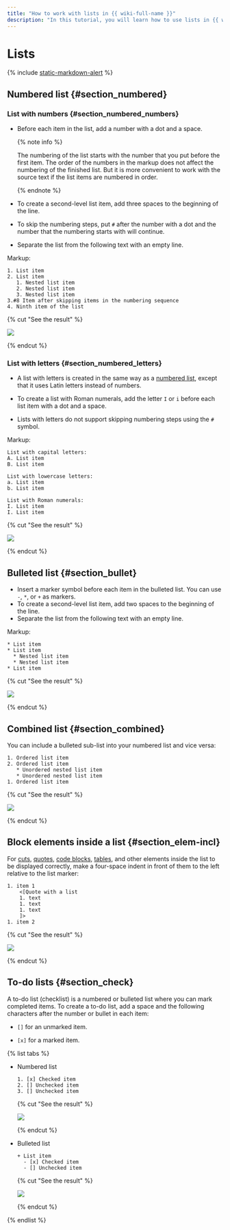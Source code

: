 ```yaml
---
title: "How to work with lists in {{ wiki-full-name }}"
description: "In this tutorial, you will learn how to use lists in {{ wiki-name }}."
---
```


# Lists

{% include [static-markdown-alert](../../_includes/wiki/static-markdown-alert.md) %}

## Numbered list {#section_numbered}

### List with numbers {#section_numbered_numbers}

- Before each item in the list, add a number with a dot and a space.

    {% note info %}

    The numbering of the list starts with the number that you put before the first item. The order of the numbers in the markup does not affect the numbering of the finished list. But it is more convenient to work with the source text if the list items are numbered in order.

    {% endnote %}

- To create a second-level list item, add three spaces to the beginning of the line.

- To skip the numbering steps, put `#` after the number with a dot and the number that the numbering starts with will continue.

- Separate the list from the following text with an empty line.

Markup:

```
1. List item
2. List item
   1. Nested list item
   2. Nested list item
   3. Nested list item
3.#8 Item after skipping items in the numbering sequence
4. Ninth item of the list
```

{% cut "See the result" %}

![](../../_assets/wiki/numerated-list-numbers-example.png)

{% endcut %}

### List with letters {#section_numbered_letters}

- A list with letters is created in the same way as a [numbered list](#section_numbered_numbers), except that it uses Latin letters instead of numbers.

- To create a list with Roman numerals, add the letter `I` or `i` before each list item with a dot and a space.

- Lists with letters do not support skipping numbering steps using the `#` symbol.

Markup:

```
List with capital letters:
A. List item
B. List item

List with lowercase letters:
a. List item
b. List item

List with Roman numerals:
I. List item
I. List item
```

{% cut "See the result" %}

![](../../_assets/wiki/numerated-list-letters-example.png)

{% endcut %}

## Bulleted list {#section_bullet}

- Insert a marker symbol before each item in the bulleted list. You can use `-`, `*`, or `+` as markers.
- To create a second-level list item, add two spaces to the beginning of the line.
- Separate the list from the following text with an empty line.

Markup:

```
* List item
* List item
  * Nested list item
  * Nested list item
* List item
```

{% cut "See the result" %}

![](../../_assets/wiki/unordered-list-example.png)

{% endcut %}

## Combined list {#section_combined}

You can include a bulleted sub-list into your numbered list and vice versa:

```
1. Ordered list item
2. Ordered list item
   * Unordered nested list item
   * Unordered nested list item
1. Ordered list item
```

{% cut "See the result" %}

![](../../_assets/wiki/combined-list-example.png)

{% endcut %}

## Block elements inside a list {#section_elem-incl}

For [cuts](document-structure.md#section-cut), [quotes](quoting.md), [code blocks](source.md), [tables](grids.md), and other elements inside the list to be displayed correctly, make a four-space indent in front of them to the left relative to the list marker:

```
1. item 1
    <[Quote with a list
    1. text
    1. text
    1. text
    ]>
1. item 2
```
{% cut "See the result" %}

![](../../_assets/wiki/add-elem1.png)

{% endcut %}

## To-do lists {#section_check}

A to-do list (checklist) is a numbered or bulleted list where you can mark completed items. To create a to-do list, add a space and the following characters after the number or bullet in each item:

- `[]` for an unmarked item.

- `[x]` for a marked item.

{% list tabs %}

- Numbered list

    ```
    1. [x] Checked item
    2. [] Unchecked item
    3. [] Unchecked item
    ```

    {% cut "See the result" %}

    ![](../../_assets/wiki/checklist-num.png)

    {% endcut %}

- Bulleted list

    ```
    + List item
      - [x] Checked item
      - [] Unchecked item
    ```

    {% cut "See the result" %}

    ![](../../_assets/wiki/checklist-bullet.png)

    {% endcut %}

{% endlist %}